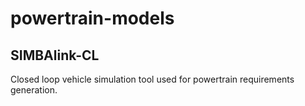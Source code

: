 # powertrain-models

## SIMBAlink-CL
Closed loop vehicle simulation tool used for powertrain requirements generation.
